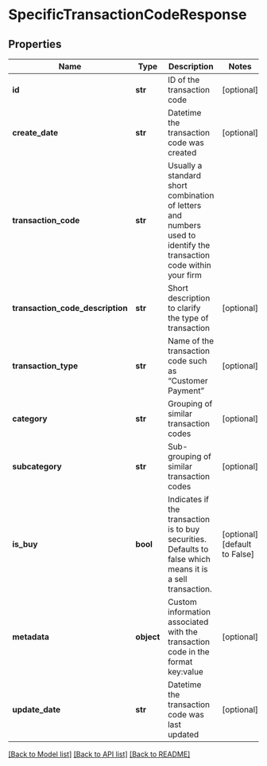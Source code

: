 # SpecificTransactionCodeResponse

## Properties
Name | Type | Description | Notes
------------ | ------------- | ------------- | -------------
**id** | **str** | ID of the transaction code | [optional] 
**create_date** | **str** | Datetime the transaction code was created | [optional] 
**transaction_code** | **str** | Usually a standard short combination of letters and numbers used to identify the transaction code within your firm | 
**transaction_code_description** | **str** | Short description to clarify the type of transaction | [optional] 
**transaction_type** | **str** | Name of the transaction code such as “Customer Payment” | [optional] 
**category** | **str** | Grouping of similar transaction codes | [optional] 
**subcategory** | **str** | Sub-grouping of similar transaction codes | [optional] 
**is_buy** | **bool** | Indicates if the transaction is to buy securities. Defaults to false which means it is a sell transaction. | [optional] [default to False]
**metadata** | **object** | Custom information associated with the transaction code in the format key:value | [optional] 
**update_date** | **str** | Datetime the transaction code was last updated | [optional] 

[[Back to Model list]](../README.md#documentation-for-models) [[Back to API list]](../README.md#documentation-for-api-endpoints) [[Back to README]](../README.md)


